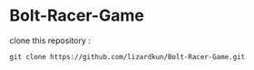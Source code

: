 # Bolt-Racer-Game
clone this repository :
```
git clone https://github.com/lizardkun/Bolt-Racer-Game.git
```
